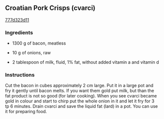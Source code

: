 ## Croatian Pork Crisps (cvarci)

[777d323d11](http://www.food.com/recipe/croatian-pork-crisps-cvarci-198621)

### Ingredients

 - 1300 g of bacon, meatless

 - 10 g of onions, raw

 - 2 tablespoon of milk, fluid, 1% fat, without added vitamin a and vitamin d

### Instructions

Cut the bacon in cubes approximately 2 cm large. Put it in a large pot and fry it gently until bacon melts. If you want them gold put milk, but than the fat product is not so good (for later cooking). When you see cvarci became gold in colour and start to chirp put the whole onion in it and let it fry for 3 tp 6 minutes. Drain cvarci and save the liquid fat (lard) in a pot. You can use it for preparing food.